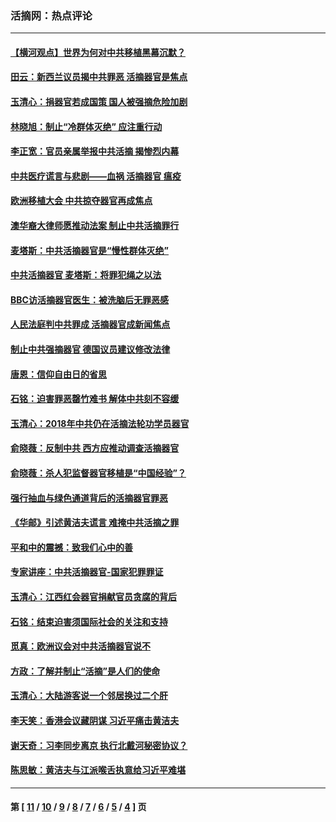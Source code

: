 ### 活摘网：热点评论
---
#### [【横河观点】世界为何对中共移植黑幕沉默？](../../pages/nf5879/n13244249.md?05260430) 
#### [田云：新西兰议员揭中共罪恶 活摘器官是焦点](../../pages/nf5879/n13070629.md?05260430) 
#### [玉清心：捐器官若成国策 国人被强摘危险加剧](../../pages/nf5879/n12802713.md?05260430) 
#### [林晓旭：制止“冷群体灭绝” 应注重行动](../../pages/nf5879/n12779736.md?05260430) 
#### [李正宽：官员亲属举报中共活摘 揭惨烈内幕](../../pages/nf5879/n12684490.md?05260430) 
#### [中共医疗谎言与悲剧——血祸 活摘器官 瘟疫](../../pages/nf5879/n12372103.md?05260430) 
#### [欧洲移植大会 中共掠夺器官再成焦点](../../pages/nf5879/n11538883.md?05260430) 
#### [澳华裔大律师愿推动法案 制止中共活摘罪行](../../pages/nf5879/n11377039.md?05260430) 
#### [麦塔斯：中共活摘器官是“慢性群体灭绝”](../../pages/nf5879/n11350529.md?05260430) 
#### [中共活摘器官 麦塔斯：将罪犯绳之以法](../../pages/nf5879/n11347973.md?05260430) 
#### [BBC访活摘器官医生：被洗脑后无罪恶感](../../pages/nf5879/n11335935.md?05260430) 
#### [人民法庭判中共罪成 活摘器官成新闻焦点](../../pages/nf5879/n11331578.md?05260430) 
#### [制止中共强摘器官 德国议员建议修改法律](../../pages/nf5879/n11249451.md?05260430) 
#### [唐恩：信仰自由日的省思](../../pages/nf5879/n11003525.md?05260430) 
#### [石铭：迫害罪恶罄竹难书  解体中共刻不容缓](../../pages/nf5879/n10942855.md?05260430) 
#### [玉清心：2018年中共仍在活摘法轮功学员器官](../../pages/nf5879/n10914646.md?05260430) 
#### [俞晓薇：反制中共 西方应推动调查活摘器官](../../pages/nf5879/n10794671.md?05260430) 
#### [俞晓薇：杀人犯监督器官移植是“中国经验”？](../../pages/nf5879/n10466427.md?05260430) 
#### [强行抽血与绿色通道背后的活摘器官罪恶](../../pages/nf5879/n10004708.md?05260430) 
#### [《华邮》引述黄洁夫谎言 难掩中共活摘之罪](../../pages/nf5879/n9642309.md?05260430) 
#### [平和中的震撼：致我们心中的善](../../pages/nf5879/n9021123.md?05260430) 
#### [专家讲座：中共活摘器官-国家犯罪罪证](../../pages/nf5879/n8828153.md?05260430) 
#### [玉清心：江西红会器官捐献官员贪腐的背后](../../pages/nf5879/n8522122.md?05260430) 
#### [石铭：结束迫害须国际社会的关注和支持](../../pages/nf5879/n8443497.md?05260430) 
#### [觅真：欧洲议会对中共活摘器官说不](../../pages/nf5879/n8337486.md?05260430) 
#### [方政：了解并制止“活摘”是人们的使命](../../pages/nf5879/n8329214.md?05260430) 
#### [玉清心：大陆游客说一个邻居换过二个肝](../../pages/nf5879/n8291404.md?05260430) 
#### [李天笑：香港会议藏阴谋 习近平痛击黄洁夫](../../pages/nf5879/n8241459.md?05260430) 
#### [谢天奇：习李同步离京 执行北戴河秘密协议？](../../pages/nf5879/n8230418.md?05260430) 
#### [陈思敏：黄洁夫与江派喉舌执意给习近平难堪](../../pages/nf5879/n8222166.md?05260430) 

---
#### 第 [ [11](./11.md?05260430) / [10](./10.md?05260430) / [9](./9.md?05260430) / [8](./8.md?05260430) / [7](./7.md?05260430) / [6](./6.md?05260430) / [5](./5.md?05260430) / [4](./4.md?05260430) ] 页
